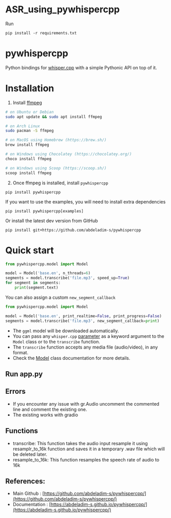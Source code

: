 # ASR_using_pywhispercpp

Run
```
pip install -r requirements.txt
```

# pywhispercpp
Python bindings for [whisper.cpp](https://github.com/ggerganov/whisper.cpp) with a simple Pythonic API on top of it.


# Installation 

1. Install [ffmpeg](https://ffmpeg.org/)

 ```bash
 # on Ubuntu or Debian
 sudo apt update && sudo apt install ffmpeg

 # on Arch Linux
sudo pacman -S ffmpeg

 # on MacOS using Homebrew (https://brew.sh/)
 brew install ffmpeg

 # on Windows using Chocolatey (https://chocolatey.org/)
 choco install ffmpeg

 # on Windows using Scoop (https://scoop.sh/)
scoop install ffmpeg
```

2. Once ffmpeg is installed, install `pywhispercpp`

```shell
pip install pywhispercpp
```

If you want to use the examples, you will need to install extra dependencies

```shell
pip install pywhispercpp[examples]
```

Or install the latest dev version from GitHub

```shell
pip install git+https://github.com/abdeladim-s/pywhispercpp
```

# Quick start

```python
from pywhispercpp.model import Model

model = Model('base.en', n_threads=6)
segments = model.transcribe('file.mp3', speed_up=True)
for segment in segments:
    print(segment.text)
```

You can also assign a custom `new_segment_callback`

```python
from pywhispercpp.model import Model

model = Model('base.en', print_realtime=False, print_progress=False)
segments = model.transcribe('file.mp3', new_segment_callback=print)
```


* The `ggml` model will be downloaded automatically.
* You can pass any `whisper.cpp` [parameter](https://abdeladim-s.github.io/pywhispercpp/#pywhispercpp.constants.PARAMS_SCHEMA) as a keyword argument to the `Model` class or to the `transcribe` function.
* The `transcribe` function accepts any media file (audio/video), in any format.
* Check the [Model](https://abdeladim-s.github.io/pywhispercpp/#pywhispercpp.model.Model) class documentation for more details.


## Run app.py

## Errors
- If you encounter any issue with gr.Audio uncomment the commented line and comment the existing one.
- The existing works with gradio


## Functions
- transcribe: This function takes the audio input resample it using resamplr_to_16k function and saves it in  a temporary .wav file which will be deleted later. 
- resample_to_16k: This function resamples the speech rate of audio to 16k

## References:
- Main Github : [https://github.com/abdeladim-s/pywhispercpp/](https://github.com/abdeladim-s/pywhispercpp/)
- Documentation : [https://abdeladim-s.github.io/pywhispercpp/](https://abdeladim-s.github.io/pywhispercpp/)

